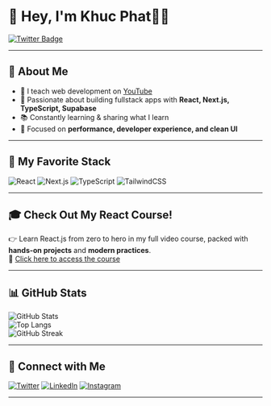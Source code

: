 # 👋 Hey, I'm Khuc Phat🧑‍💻  

[![Twitter Badge](https://img.shields.io/badge/-Twitter-1DA1F2?logo=twitter&logoColor=white&style=for-the-badge)](https://twitter.com/yourprofile)

---

## 🙋 About Me
- 🎥 I teach web development on [YouTube](https://youtube.com/@yourchannel)  
- 🚀 Passionate about building fullstack apps with **React, Next.js, TypeScript, Supabase**  
- 📚 Constantly learning & sharing what I learn  
- 🎯 Focused on **performance, developer experience, and clean UI**

---

## 🚀 My Favorite Stack  
![React](https://img.shields.io/badge/-React-61DAFB?logo=react&logoColor=000&style=for-the-badge)
![Next.js](https://img.shields.io/badge/-Next.js-000000?logo=nextdotjs&style=for-the-badge)
![TypeScript](https://img.shields.io/badge/-TypeScript-3178C6?logo=typescript&logoColor=fff&style=for-the-badge)
![TailwindCSS](https://img.shields.io/badge/-TailwindCSS-38B2AC?logo=tailwindcss&logoColor=fff&style=for-the-badge)

---

## 🎓 Check Out My React Course!
👉 Learn React.js from zero to hero in my full video course, packed with **hands-on projects** and **modern practices**.  
🔗 [Click here to access the course](https://your-course-link.com)

---

## 📊 GitHub Stats

![GitHub Stats](https://github-readme-stats.vercel.app/api?username=USERNAME&show_icons=true&theme=radical)  
![Top Langs](https://github-readme-stats.vercel.app/api/top-langs/?username=USERNAME&layout=compact&theme=radical)  
![GitHub Streak](https://streak-stats.demolab.com?user=USERNAME&theme=radical)  

---

## 🤝 Connect with Me  
[![Twitter](https://img.shields.io/badge/-Twitter-1DA1F2?logo=twitter&logoColor=white&style=for-the-badge)](https://twitter.com/yourprofile)
[![LinkedIn](https://img.shields.io/badge/-LinkedIn-0077B5?logo=linkedin&logoColor=white&style=for-the-badge)](https://linkedin.com/in/yourprofile)
[![Instagram](https://img.shields.io/badge/-Instagram-E4405F?logo=instagram&logoColor=white&style=for-the-badge)](https://instagram.com/yourprofile)

---
